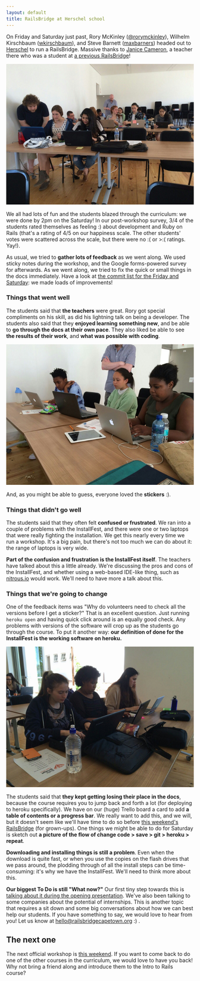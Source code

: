 ```yaml
---
layout: default
title: RailsBridge at Herschel school
---
```



On Friday and Saturday just past, Rory McKinley ([@rorymckinley](https://twitter.com/rorymckinley)), Wilhelm Kirschbaum ([wkirschbaum](https://twitter.com/wkirschbaum)), and Steve Barnett ([maxbarners](https://twitter.com/maxbarners)) headed out to [Herschel](http://www.herschel.org.za) to run a RailsBridge. Massive thanks to [Janice Cameron](https://twitter.com/jantancam), a teacher there who was a student at [a previous RailsBridge](http://railsbridgecapetown.org/2014/08/19/railsbridge-july-2014-review.html)!

![Rows of students coding Ruby on Rails](/images/2014-10-herschel/class.jpg)

We all had lots of fun and the students blazed through the curriculum: we were done by 2pm on the Saturday! In our post-workshop survey, 3/4 of the students rated themselves as feeling :) about development and Ruby on Rails (that's a rating of 4/5 on our happiness scale. The other students' votes were scattered across the scale, but there were no :( or >:( ratings. Yay!).

As usual, we tried to **gather lots of feedback** as we went along. We used sticky notes during the workshop, and the Google forms-powered survey for afterwards. As we went along, we tried to fix the quick or small things in the docs immediately. Have a look at [the commit list for the Friday and Saturday](https://github.com/RailsBridge-CapeTown/docs/commits/master): we made loads of improvements!

### Things that went well

The students said that **the teachers** were great. Rory got special compliments on his skill, as did his lightning talk on being a developer. The students also said that they **enjoyed learning something new**, and be able to **go through the docs at their own pace**. They also liked be able to see **the results of their work**, and **what was possible with coding**.

![Students hard at (programming) work](/images/2014-10-herschel/class2.jpg)

And, as you might be able to guess, everyone loved the **stickers** :).

### Things that didn't go well

The students said that they often felt **confused or frustrated**. We ran into a couple of problems with the InstallFest, and there were one or two laptops that were really fighting the installation. We get this nearly every time we run a workshop. It's a big pain, but there's not too much we can do about it: the range of laptops is very wide.

**Part of the confusion and frustration is the InstallFest itself**. The teachers have talked about this a little already. We're discussing the pros and cons of the InstallFest, and whether using a web-based IDE-like thing, such as [nitrous.io](https://www.nitrous.io/) would work. We'll need to have more a talk about this.

### Things that we're going to change

One of the feedback items was "Why do volunteers need to check all the versions before I get a sticker?" That is an excellent question. Just running `heroku open` and having quick click around is an equally good check. Any problems with versions of the software will crop up as the students go through the course. To put it another way: **our definition of done for the InstallFest is the working software on heroku.**

![Students writing some Ruby on Rails](/images/2014-10-herschel/coding.jpg)

The students said that **they kept getting losing their place in the docs**, because the course requires you to jump back and forth a lot (for deploying to heroku specifically). We have on our (huge) Trello board a card to add **a table of contents or a progress bar**. We really want to add this, and we will, but it doesn't seem like we'll have time to do so before [this weekend's RailsBridge](http://www.meetup.com/RailsBridge-Cape-Town/events/197960932/) (for grown-ups). One things we might be able to do for Saturday is sketch out **a picture of the flow of change code > save > git > heroku > repeat**.

**Downloading and installing things is still a problem**. Even when the download is quite fast, or when you use the copies on the flash drives that we pass around, the plodding through of all the install steps can be time-consuming: it's why we have the InstallFest. We'll need to think more about this.

**Our biggest To Do is still "What now?"** Our first tiny step towards this is [talking about it during the opening presentation](http://docs.railsbridgecapetown.org/workshop/welcome#after_today). We've also been talking to some companies about the potential of internships. This is another topic that requires a sit down and some big conversations about how we can best help our students. If you have something to say, we would love to hear from you! Let us know at [hello@railsbridgecapetown.org](mailto:hello@railsbridgecapetown.org) :) .

## The next one

The next official workshop is [this weekend](http://www.meetup.com/RailsBridge-Cape-Town/events/197960932/). If you want to come back to do one of the other courses in the curriculum, we would love to have you back! Why not bring a friend along and introduce them to the Intro to Rails course?

